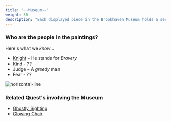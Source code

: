 ```yaml
---
title: "~~Museum~~"
weight: 30
description: "Each displayed piece in the Brookhaven Museum holds a secret"
---
```



### Who are the people in the paintings?

Here's what we _know_...

- [Knight](knight/) - He stands for _Bravery_
- Kind - ??
- Judge - A _greedy_ man
- Fear - ??



![horizontal-line](/images/green-line.png)


### Related Quest's involving the Museum

- [Ghostly Sighting](/lore/quests/#ghostly-sighting)
- [Glowing Chair](/lore/quests/#glowing-chair)